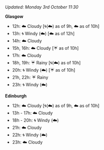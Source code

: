 *Updated: Monday 3rd October 11:30*

**Glasgow**

* 12h: :cloud: Cloudy [:cyclone:(:cloud:) as of 9h, :cloud: as of 10h]
* 13h: :cyclone: Windy (:cloud:) [:cloud: as of 12h]
* 14h: :cloud: Cloudy
* 15h, 16h: :cloud: Cloudy [:umbrella: as of 10h]
* 17h: :cloud: Cloudy
* 18h, 19h: :umbrella: Rainy [:cyclone:(:cloud:) as of 10h]
* 20h: :cyclone: Windy (:cloud:) [:umbrella: as of 10h]
* 21h, 22h: :umbrella: Rainy
* 23h: :cyclone: Windy (:cloud:)

**Edinburgh**

* 12h: :cloud: Cloudy [:cyclone:(:cloud:) as of 9h, :cloud: as of 10h]
* 13h - 17h: :cloud: Cloudy
* 18h - 20h: :cyclone: Windy (:cloud:)
* 21h: :cloud: Cloudy
* 22h: :cyclone: Windy (:cloud:)
* 23h: :cloud: Cloudy
